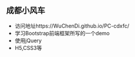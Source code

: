 <h2>成都小风车</h2>

<ul>
  
  <li>访问地址https://WuChenDi.github.io/PC-cdxfc/</li>
  <li>学习Bootstrap前端框架所写的一个demo</li>
  <li>使用jQuery</li>
  <li>H5,CSS3等</li>
</ul>
